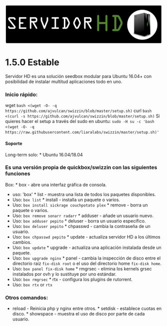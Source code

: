 ![swizzin](https://github.com/ajvulcan/swizzin/raw/master/logo.png)
# 1.5.0 Estable
Servidor HD es una solución seedbox modular para Ubuntu 16.04+ con posibilidad de instalar multitud 
aplicaciones todo en uno.
### Inicio rápido:
wget ``` bash <(wget -O- -q https://github.com/ajvulcan/swizzin/blob/master/setup.sh) ``` curl ``` bash 
<(curl -s https://github.com/ajvulcan/swizzin/blob/master/setup.sh) ``` Si quieres hacer el setup a través 
del sudo en ubuntu: ``` sudo -H su -c 'bash <(wget -O- -q 
https://raw.githubusercontent.com/liaralabs/swizzin/master/setup.sh)' ```
#### Soporte
Long-term solo: * Ubuntu 16.04/18.04
### Es una versión propia de quickbox/swizzin con las siguientes funciones
Box: * box - abre una interfaz gráfica de consola.
  * uso: 'box' * list - muestra una lista de todos los paquetes disponibles.
  * Uso: `box list` * install - installa un paquete o varios.
  * Uso: `box install sickrage couchpotato plex` * remove - borra un paquete o varios.
  * Uso: `box remove sonarr radarr` * adduser - añade un usuario nuevo.
  * Uso: `box adduser pepito` * deluser - borra un usuario específico.
  * Uso: `box deluser pepito` * chpasswd - cambia la contraseña de un usuario.
  * Uso: `box chpasswd pepito` * update - actualiza servidor HD a los últimos cambios.
  * Uso: `box update` * upgrade - actualiza una aplicación instalada desde un paquete.
  * Uso: `box upgrade nginx` * panel - cambia la inspección de disco entre el directorio raiz `fix-disk root` 
o el uso del directorio home `fix-disk home`.
  * Uso: `box panel fix-disk home` * rmgrsec - elimina los kernels grsec instalados por ovh y lo sustituye 
por uno estándar.
  * Uso: `box rmgrsec` * rtx - configura los plugins de rutorrent.
  * Uso: `box rtx` or `rtx`
### Otros comandos:
* reload - Reinicia php y nginx entre otros. * setdisk - establece cuotas en disco. * showspace - muestra el 
uso de disco por parte de cada usuario.
